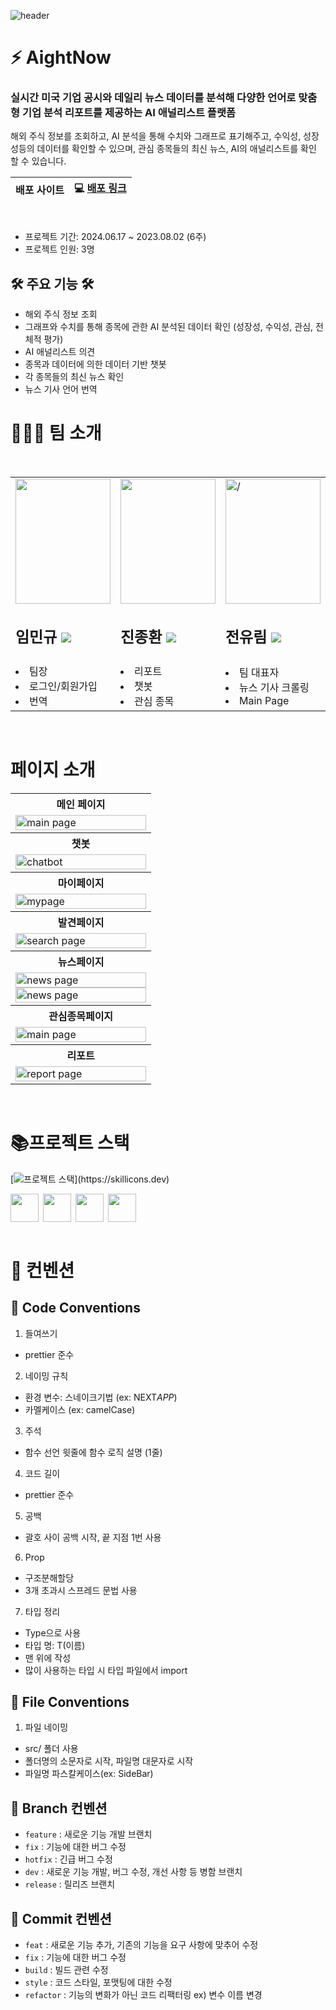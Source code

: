 ![header](https://capsule-render.vercel.app/api?type=waving&color=364F84&fontColor=ffffff&height=200&section=header&text=AightNow&fontSize=70&animation=fadeIn&fontAlignY=40&desc=&descSize=30)

# ⚡️ AightNow

### 실시간 미국 기업 공시와 데일리 뉴스 데이터를 분석해 다양한 언어로 맞춤형 기업 분석 리포트를 제공하는 AI 애널리스트 플랫폼

해외 주식 정보를 조회하고, AI 분석을 통해 수치와 그래프로 표기해주고, 수익성, 성장성등의 데이터를 확인할 수 있으며, 관심 종목들의 최신 뉴스, AI의 애널리스트를 확인 할 수 있습니다.

| 배포 사이트 | 💻 [배포 링크](https://nextjs-1st-team-7.vercel.app/) |
| :---------: | :---------------------------------------------------: |

<br>

- 프로젝트 기간: 2024.06.17 ~ 2023.08.02 (6주)
- 프로젝트 인원: 3명

## 🛠️ 주요 기능 🛠️

- 해외 주식 정보 조회
- 그래프와 수치를 통해 종목에 관한 AI 분석된 데이터 확인
  (성장성, 수익성, 관심, 전체적 평가)
- AI 애널리스트 의견
- 종목과 데이터에 의한 데이터 기반 챗봇
- 각 종목들의 최신 뉴스 확인
- 뉴스 기사 언어 번역

# 🙋🏼‍♂️ 팀 소개

<br/>
<div align="center">
  <table>
    <tbody>
      <tr>
        <td width="15%">
          <img height="200px" src="https://github.com/user-attachments/assets/536cb8f5-888c-4225-a25e-1fa57e83e278" width="100%" alt="" />
          <h2><b>임민규 <a href="https://github.com/nile27"><img src="https://img.shields.io/badge/github-181717??style=social&logo=github&logoColor=white" /></a></b></h2>
        </td>
        <td width="15%">
          <img height="200px" src="https://github.com/user-attachments/assets/5533e2c5-6333-47b8-b5c0-a4e9f83ef60b" width="100%" alt="" />
          <h2><b>진종환 <a href="https://github.com/MSbtff"><img src="https://img.shields.io/badge/github-181717??style=social&logo=github&logoColor=white" /></a></b></h2>
        </td>
        <td width="15%">
          <img height="200px" src="https://github.com/user-attachments/assets/fc536ae8-4d05-4a7c-beda-f594801ece6c" width="100%" alt= />
          <h2><b>전유림 <a href="https://github.com/Jyurim"><img src="https://img.shields.io/badge/github-181717??style=social&logo=github&logoColor=white" /></a></b></h2>
        </td>
      </tr>
      <tr>
        <td>
          <li>팀장</li>
          <li>로그인/회원가입</li>
          <li>번역</li>
        </td>
        <td>
          <li>리포트</li>
          <li>챗봇</li>
          <li>관심 종목</li>
        </td>
        <td>
          <li>팀 대표자</li>
          <li>뉴스 기사 크롤링</li>
          <li>Main Page</li>
        </td>
      </tr>
    </tbody>
  </table>
</div>
<br/>

# 페이지 소개

<table >	
 <tr >
    <th >
      메인 페이지
    </th>
  </tr>
  <tr>
    <td>
      <img src="https://github.com/user-attachments/assets/bf3334a6-19a6-4918-b35e-94f34f25914a"  alt="main page" width = 100%  >
    </td>
   </tr> 
   <tr>
    <th>
      챗봇
    </th>
  </tr>
  <tr>
    <td>
      <img src="https://github.com/user-attachments/assets/cae3cf9d-b764-45ad-9ece-71f01672148c" alt="chatbot" width = 100%  >
    </td>
   </tr> 
  <tr>
    <th>
      마이페이지
    </th>
  </tr>
  <tr>
    <td>
      <img src="https://github.com/user-attachments/assets/d5556c28-d93b-4958-bdc2-d6e1663cd6d0"  alt="mypage" width = 100% >
    </td>
   </tr> 
   <tr>
    <th>
      발견페이지
    </th>
  </tr>
  <tr>
    <td>
      <img src="https://github.com/user-attachments/assets/9d7c3830-351e-4da8-ab07-0b5fdadd2d02"  alt="search page"  width = 100% >
    </td>
   </tr> 
  <tr>
    <th>
      뉴스페이지
    </th>
  </tr>
  <tr>
    <td>
      <img src="https://github.com/user-attachments/assets/00a527c8-9618-43e6-a189-4e37983058f0"  alt="news page" width = 100% >
      <img src="https://github.com/user-attachments/assets/997243dc-0e6f-48f0-829a-81c75b194f32"  alt="news page" width = 100% >
    </td>
   </tr> 
   <tr>
    <th>
      관심종목페이지
    </th>
  </tr>
  <tr>
    <td>
      <img src="https://github.com/user-attachments/assets/d92951f8-22af-4d16-b98d-abd88c9ea981"  alt="main page" width = 100% >
    </td>
   </tr> 
   <tr>
    <th>
      리포트
    </th>
  </tr>
  <tr>
    <td>
      <img src="https://github.com/user-attachments/assets/685092f1-d969-4689-bb0e-afe118acd2f0"  alt="report page" width = 100% >
    </td>
   </tr> 
</table>		
<br/>

# 📚프로젝트 스택

[![프로젝트 스택](https://skillicons.dev/icons?i=nextjs,ts,tailwind,svg,firebase,vercel,npm,figma,)](https://skillicons.dev)

<div style='display:flex; gap:7px'>
<a href='https://zustand-demo.pmnd.rs/'>
<img width='45px' height='45px'  background='white' src='https://user-images.githubusercontent.com/958486/218346783-72be5ae3-b953-4dd7-b239-788a882fdad6.svg'>
</a>

<a href='https://www.langchain.com/'>
<img width='45px' height='45px' src='https://avatars.githubusercontent.com/u/126733545?s=48&v=4'>
</a>

<a href='https://pptr.dev/'>
<img width='45px' height='45px' src='https://user-images.githubusercontent.com/10379601/29446482-04f7036a-841f-11e7-9872-91d1fc2ea683.png'>
</a>

<a href = 'https://github.com/nextauthjs/next-auth'>
<img width='45px' height='45px' src='https://camo.githubusercontent.com/f070d134a8f8c1a5b6634dd92b29ae3170edc93b26b0b34eb97629f9c2ba65e9/68747470733a2f2f617574686a732e6465762f696d672f6c6f676f2d736d2e706e67'>
</a>
</div>
<br>

# 🤙 컨벤션

## 🤙 Code Conventions

1. 들여쓰기

- prettier 준수

2. 네이밍 규칙

- 환경 변수: 스네이크기법 (ex: NEXT*APP*)
- 카멜케이스 (ex: camelCase)

3. 주석

- 함수 선언 윗줄에 함수 로직 설명 (1줄)

4. 코드 길이

- prettier 준수

5. 공백

- 괄호 사이 공백 시작, 끝 지점 1번 사용

6. Prop

- 구조분해할당
- 3개 초과시 스프레드 문법 사용

7. 타입 정리

- Type으로 사용
- 타입 명: T(이름)
- 맨 위에 작성
- 많이 사용하는 타입 시 타입 파일에서 import

## 🤙 File Conventions

1. 파일 네이밍

- src/ 폴더 사용
- 폴더명의 소문자로 시작, 파일명 대문자로 시작
- 파일명 파스칼케이스(ex: SideBar)

## 🤙 Branch 컨벤션

- `feature` : 새로운 기능 개발 브랜치
- `fix` : 기능에 대한 버그 수정
- `hotfix` : 긴급 버그 수정
- `dev` : 새로운 기능 개발, 버그 수정, 개선 사항 등 병함 브랜치
- `release` : 릴리즈 브랜치

## 🤙 Commit 컨벤션

- `feat` : 새로운 기능 추가, 기존의 기능을 요구 사항에 맞추어 수정
- `fix` : 기능에 대한 버그 수정
- `build` : 빌드 관련 수정
- `style` : 코드 스타일, 포맷팅에 대한 수정
- `refactor` : 기능의 변화가 아닌 코드 리팩터링 ex) 변수 이름 변경
